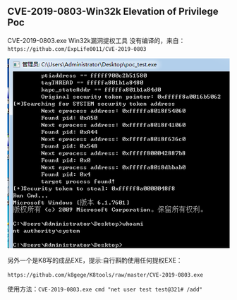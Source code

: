 ## CVE-2019-0803-Win32k Elevation of Privilege Poc  

CVE-2019-0803.exe Win32k漏洞提权工具  没有编译的，来自：`https://github.com/ExpLife0011/CVE-2019-0803`   

![](CVE-2019-0803.png)   

另外一个是K8写的成品EXE，提示:自行斟酌使用任何提权EXE：  

`https://github.com/k8gege/K8tools/raw/master/CVE-2019-0803.exe`

使用方法：`CVE-2019-0803.exe cmd "net user test test@321# /add"`

